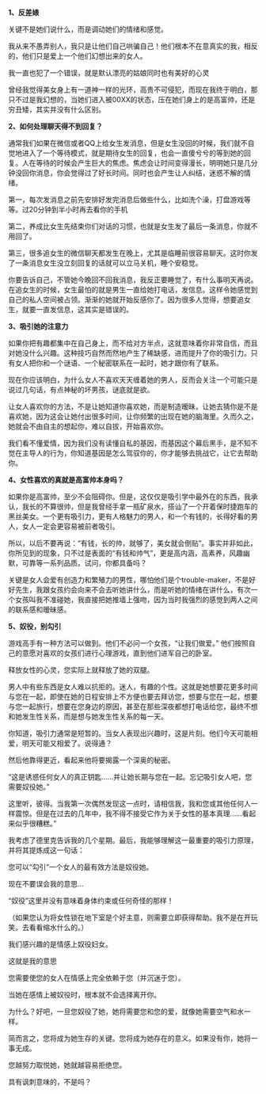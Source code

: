 **1、反差婊**

关键不是她们说什么，而是调动她们的情绪和感觉。

我从来不愚弄别人，我只是让他们自己哄骗自己！他们根本不在意真实的我，相反的，他们只是爱上一个他们幻想出来的女人。

我一直也犯了一个错误，就是默认漂亮的姑娘同时也有美好的心灵

曾经我觉得美女身上有一道神一样的光环，高贵不可侵犯，而现在我终于明白，那只不过是我幻想的，当她们进入被00XX的状态，压在她们身上的是高富帅，还是穷丑矮，其实并没有什么区别。



**2、如何处理聊天得不到回复？**

通常我们如果在微信或者QQ上给女生发消息，但是女生没回的时候，我们就不自觉地进入了一个等待模式，就是期待女生的回复，也会一直傻兮兮的等到她的回复。人在等待的时候会产生巨大的焦虑。焦虑会让时间变得漫长，明明她只是几分钟没回你消息，你会觉得过了好长时间。同时也会产生让人纠结，迷惑不解的情绪。

第一，每次发消息之前先安排好发完消息后做些什么，比如洗个澡，打盘游戏等等。过20分钟到半小时再去看你的手机

第二，养成比女生先结束你们对话的习惯，也就是女生发了最后一条消息，你就不用回了。

第三，很多追女生的微信聊天都发生在晚上，尤其是临睡前很容易聊天。这时你发了一条消息女生没立刻回复的话就可以立马关机，睡个安稳觉。

你要告诉自己，不管她今晚回不回我消息，我反正要睡觉了，有什么事明天再说。在追女生的时候，女生最怕的就是男生一直给她打电话，发信息。这样令她感觉到自己的私人空间被占领。渐渐的她就开始反感你了。因为很多人觉得，想要追女生，就要一直发信息，这其实是错误的。



**3、吸引她的注意力**

如果你把有趣都集中在自己身上，而不给对方半点，这就意味着你非常自信，而且对她没什么兴趣。这种技巧自然而然地产生了稀缺感，进而提升了你的吸引力。只有女人把你和一个谜语、一个秘密联系在一起时，她才跟你有了联系。

现在你应该明白，为什么女人不喜欢天天缠着她的男人，反而会关注一个可能只是说过几句话，有点神秘的坏男孩，谜底就是欲。

让女人喜欢你的方法，不是让她知道你喜欢她，而是制造暧昧，让她去猜你是不是喜欢她，因为这会让她付出很多时间，让你频繁的出现在她的脑海里。久而久之，她就会不由自主的想起你，难以自拔，开始喜欢你。

我们看不懂爱情，因为我们没有读懂自私的基因，而基因这个幕后黑手，是不知不觉在主导人的行为，你知道基因是怎么驾驭你的，你才能够去挑战它，让它去帮助你。



**4、女性喜欢的真就是高富帅本身吗？**

如果你是高富帅，至少不会阻碍你。但是，这仅仅是吸引学中最外在的东西，我承认，我长的不算很帅，但是我曾经手拿一瓶矿泉水，搭讪了一个开着保时捷跑车的黑丝美女。一个更有吸引力，更有人格魅力的男人，和一个有钱的，长得好看的男人，女人一定会更容易被前者吸引。

所以，以后不要再说：“有钱，长的帅，就够了，美女就会倒贴”。事实并非如此，你所见到的现象，只不过是表面的“有钱和帅气”，更是高内涵，高素养，风趣幽默，可靠等一系列品质。试问，你都具备吗？

关键是女人会爱有创造力和繁殖力的男性，哪怕他们是个trouble-maker，不是好好先生，我跟女孩约会向来不会去听她讲什么，而是听她的情绪在讲什么，有次一个女孩叫我不准碰她，我直接把她推墙上强吻，因为当时我强烈的感觉到两人之间的联系感和暧昧感。

**5、奴役，别勾引**

游戏高手有一种方法可以做到。他们不必问一个女孩，“让我们做爱。” 他们按照自己的意愿对喜欢的女孩们进行心理游戏，直到他们进军自己的卧室。

释放女性的心灵，您实际上就释放了她的双腿。

男人中有些东西是女人难以抗拒的。迷人，有趣的个性。这就是她想要花更多时间与您在一起，即使在她的日程安排上不方便也要去拜访您，想要与您在一起，想要与您一起旅行，想要在您身边的原因，甚至在那些深夜都想打电话给您，最终不想和她发生性关系，而是想与她发生性关系的每一天。

你知道，吸引力通常是短暂的。当女人表现出兴趣时，这是片刻。他们今天可能相爱，明天可能又相爱了。说得通？

然后他靠得更近，看起来他将要揭露一个深奥的秘密。

“这是诱惑任何女人的真正钥匙……并让她长期与您在一起。忘记吸引女人吧，您需要奴役她。”

这里听，彼得。当我第一次偶然发现这一点时，请相信我，我和您或其他任何人一样震惊。但是在过去的几年中，我不得不接受它作为关于女性的基本真理……看起来似乎很糟糕。”

我考虑了德里克告诉我的几个星期。最后，我能够理解这一最重要的吸引力原理，并将其提炼成这一句话：

您可以“勾引”一个女人的最有效方法是奴役她。

现在不要误会我的意思…

“奴役”这里并没有意味着身体约束或任何奇怪的那样！

（如果您认为将女性锁在地下室是个好主意，则需要立即获得帮助。我不是在开玩笑。去看看缩水什么的。）

我们感兴趣的是情感上奴役妇女。

这就是我的意思

您需要使您的女人在情感上完全依赖于您（并沉迷于您）。

当她在感情上被奴役时，根本就不会选择离开你。

为什么？好吧，一旦您奴役了她，她将需要您和您的爱，就像她需要空气和水一样。

简而言之，您将成为她生存的关键。您将成为她存在的意义。如果没有你，她将一事无成。

您越努力取悦她，她就越容易拒绝您。

具有讽刺意味的，不是吗？
